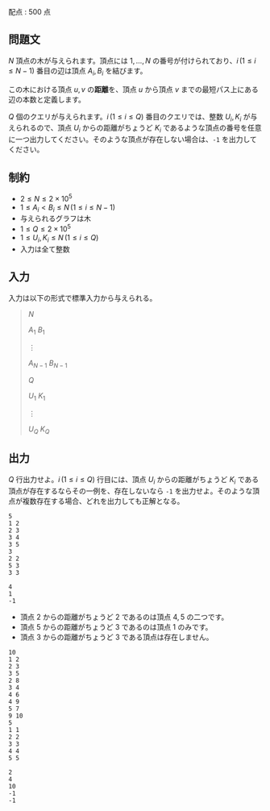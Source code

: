 配点 : $500$ 点

## 問題文

$N$ 頂点の木が与えられます。頂点には $1, \dots, N$ の番号が付けられており、$i \, (1 \leq i \leq N - 1)$ 番目の辺は頂点 $A_i, B_i$ を結びます。

この木における頂点 $u, v$ の**距離**を、頂点 $u$ から頂点 $v$ までの最短パス上にある辺の本数と定義します。

$Q$ 個のクエリが与えられます。$i \, (1 \leq i \leq Q)$ 番目のクエリでは、整数 $U_i, K_i$ が与えられるので、頂点 $U_i$ からの距離がちょうど $K_i$ であるような頂点の番号を任意に一つ出力してください。そのような頂点が存在しない場合は、`-1` を出力してください。

## 制約

- $2 \leq N \leq 2 \times 10^5$
- $1 \leq A_i \lt B_i \leq N \, (1 \leq i \leq N - 1)$
- 与えられるグラフは木
- $1 \leq Q \leq 2 \times 10^5$
- $1 \leq U_i, K_i \leq N \, (1 \leq i \leq Q)$
- 入力は全て整数

## 入力

入力は以下の形式で標準入力から与えられる。

> $N$
> 
> $A_1$ $B_1$
> 
> $\vdots$
> 
> $A_{N-1}$ $B_{N-1}$
> 
> $Q$
> 
> $U_1$ $K_1$
> 
> $\vdots$
> 
> $U_Q$ $K_Q$

## 出力

$Q$ 行出力せよ。$i \, (1 \leq i \leq Q)$ 行目には、頂点 $U_i$ からの距離がちょうど $K_i$ である頂点が存在するならその一例を、存在しないなら `-1` を出力せよ。そのような頂点が複数存在する場合、どれを出力しても正解となる。

```input1
5
1 2
2 3
3 4
3 5
3
2 2
5 3
3 3
```

```output1
4
1
-1
```

- 頂点 $2$ からの距離がちょうど $2$ であるのは頂点 $4, 5$ の二つです。
- 頂点 $5$ からの距離がちょうど $3$ であるのは頂点 $1$ のみです。
- 頂点 $3$ からの距離がちょうど $3$ である頂点は存在しません。

```input2
10
1 2
2 3
3 5
2 8
3 4
4 6
4 9
5 7
9 10
5
1 1
2 2
3 3
4 4
5 5
```

```output2
2
4
10
-1
-1
```